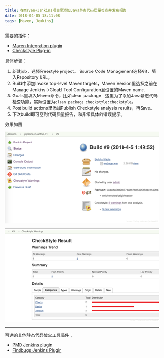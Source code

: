 ```yaml
---
title: 在Maven+Jenkins项目里添加Java静态代码质量检查并发布报告
date: 2018-04-05 18:11:08
tags: [Maven, Jenkins]
---
```



需要的插件：

 - [Maven Integration plugin](https://wiki.jenkins.io/display/JENKINS/Maven+Project+Plugin)
 - [Checkstyle Plug-in](https://wiki.jenkins.io/display/JENKINS/Checkstyle+Plugin)

具体步骤：

 1. 新建job，选择Freestyle project。 Source Code Management选择Git，填入Repository URL。
 2. Build中添加Invoke top-level Maven targets，Maven Version里选择之前在Manage Jenkins->Gloabl Tool Configuration里设置的Maven name.
 3. Goals里填入Maven命令，比如clean package，这里为了添加Java静态代码检查功能，实际设置为```clean package checkstyle:checkstyle```。
 4. Post build actions里添加Publish Checkstyle analysis results，再Save。
 5. 下次build即可见到代码质量报告，和非常具体的错误提示。

效果如图

![](/images/20180405202722385.png)

![](/images/20180405202740728.png)


----------

 可选的其他静态代码检查工具插件：
 - [PMD Jenkins plugin](https://wiki.jenkins-ci.org/display/JENKINS/PMD+Plugin)
 - [Findbugs Jenkins Plugin](https://wiki.jenkins-ci.org/display/JENKINS/FindBugs+Plugin)

 




